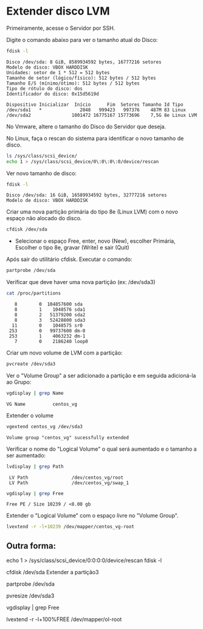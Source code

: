 # Extender disco LVM

Primeiramente, acesse o Servidor por SSH.

Digite o comando abaixo para ver o tamanho atual do Disco:

```bash
fdisk -l
```
```
Disco /dev/sda: 8 GiB, 8589934592 bytes, 16777216 setores
Modelo de disco: VBOX HARDDISK
Unidades: setor de 1 * 512 = 512 bytes
Tamanho de setor (lógico/físico): 512 bytes / 512 bytes
Tamanho E/S (mínimo/ótimo): 512 bytes / 512 bytes
Tipo de rótulo do disco: dos
Identificador do disco: 0x15d5619d

Dispositivo Inicializar  Início      Fim  Setores Tamanho Id Tipo
/dev/sda1   *              2048   999423   997376    487M 83 Linux
/dev/sda2               1001472 16775167 15773696    7,5G 8e Linux LVM
```
 

No Vmware, altere o tamanho do Disco do Servidor que deseja.

No Linux, faça o rescan do sistema para identificar o novo tamanho de disco.

```bash
ls /sys/class/scsi_device/
echo 1 > /sys/class/scsi_device/0\:0\:0\:0/device/rescan
```

Ver novo tamanho de disco:
```bash
fdisk -l
```
```
Disco /dev/sda: 16 GiB, 16589934592 bytes, 32777216 setores
Modelo de disco: VBOX HARDDISK
```

Criar uma nova partição primária do tipo 8e (Linux LVM) com o novo espaço não alocado do disco.
```bash
cfdisk /dev/sda
```
- Selecionar o espaço Free, enter, novo (New), escolher Primária, Escolher o tipo 8e, gravar (Write) e sair (Quit)

Após sair do utilitário cfdisk. Executar o comando:
```bash
partprobe /dev/sda
```
Verificar que deve haver uma nova partição (ex: /dev/sda3)
```bash
cat /proc/partitions
```
```
   8        0  104857600 sda
   8        1    1048576 sda1
   8        2   51379200 sda2
   8        3   52428800 sda3
  11        0    1048575 sr0
 253        0   99737600 dm-0
 253        1    4063232 dm-1
   7        0    2186240 loop0
```

Criar um novo volume de LVM com a partição:
```bash
pvcreate /dev/sda3
```
Ver o "Volume Group" a ser adicionado a partição e em seguida adicioná-la ao Grupo:
```bash
vgdisplay | grep Name
```
```
VG Name          centos_vg
```
Extender o volume
```bash
vgextend centos_vg /dev/sda3
```
```
Volume group "centos_vg" sucessfully extended
```

Verificar o nome do "Logical Volume" o qual será aumentado e o tamanho a ser aumentado:
```bash
lvdisplay | grep Path
```
```
 LV Path                /dev/centos_vg/root
 LV Path                /dev/centos_vg/swap_1
```

```bash
vgdisplay | grep Free
```
```
Free PE / Size 10239 / <8.00 gb
```

Extender o "Logical Volume" com o espaço livre no "Volume Group".
```bash
lvextend -r -l+10239 /dev/mapper/centos_vg-root
```


## Outra forma:

echo 1 > /sys/class/scsi_device/0\:0\:0\:0/device/rescan
fdisk -l

cfdisk /dev/sda
Extender a partição3

partprobe /dev/sda

pvresize /dev/sda3

vgdisplay | grep Free

lvextend -r -l+100%FREE /dev/mapper/ol-root